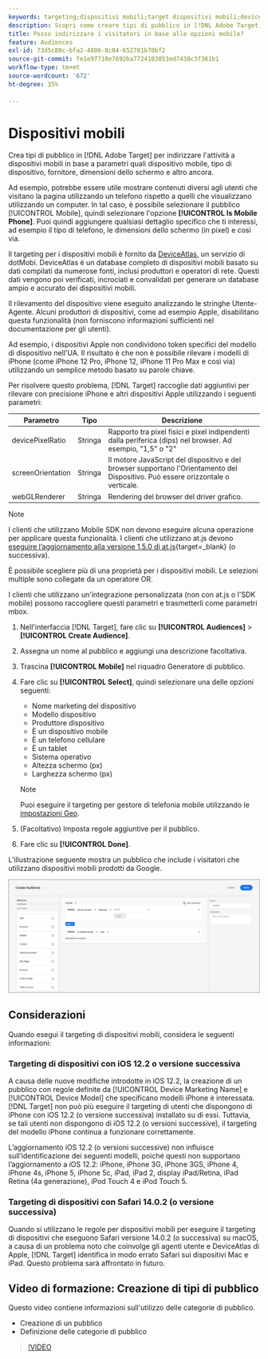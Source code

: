 ```yaml
---
keywords: targeting;dispositivi mobili;target dispositivi mobili;deviceatlas;iphone;modelli di iphone;device atlas;displaywidth;larghezza display;altezza display;tipo di dispositivo;displayheight;telefono;tablet;modello di dispositivo
description: Scopri come creare tipi di pubblico in [!DNL Adobe Target] per eseguire il targeting di dispositivi mobili.
title: Posso indirizzare i visitatori in base alle opzioni mobile?
feature: Audiences
exl-id: 73d5c80c-bfa2-4806-8c04-652781b70bf2
source-git-commit: fe1e97710e7692ba7724103853ed7438c3f361b1
workflow-type: tm+mt
source-wordcount: '672'
ht-degree: 35%

---
```


# Dispositivi mobili

Crea tipi di pubblico in [!DNL Adobe Target] per indirizzare l&#39;attività a dispositivi mobili in base a parametri quali dispositivo mobile, tipo di dispositivo, fornitore, dimensioni dello schermo e altro ancora.

Ad esempio, potrebbe essere utile mostrare contenuti diversi agli utenti che visitano la pagina utilizzando un telefono rispetto a quelli che visualizzano utilizzando un computer. In tal caso, è possibile selezionare il pubblico [!UICONTROL Mobile], quindi selezionare l&#39;opzione **[!UICONTROL Is Mobile Phone]**. Puoi quindi aggiungere qualsiasi dettaglio specifico che ti interessi, ad esempio il tipo di telefono, le dimensioni dello schermo (in pixel) e così via.

Il targeting per i dispositivi mobili è fornito da [DeviceAtlas](https://deviceatlas.com/device-data/user-agent-tester), un servizio di dotMobi. DeviceAtlas è un database completo di dispositivi mobili basato su dati compilati da numerose fonti, inclusi produttori e operatori di rete. Questi dati vengono poi verificati, incrociati e convalidati per generare un database ampio e accurato dei dispositivi mobili.

Il rilevamento del dispositivo viene eseguito analizzando le stringhe Utente-Agente. Alcuni produttori di dispositivi, come ad esempio Apple, disabilitano questa funzionalità (non forniscono informazioni sufficienti nel documentazione per gli utenti).

Ad esempio, i dispositivi Apple non condividono token specifici del modello di dispositivo nell&#39;UA. Il risultato è che non è possibile rilevare i modelli di iPhone (come iPhone 12 Pro, iPhone 12, iPhone 11 Pro Max e così via) utilizzando un semplice metodo basato su parole chiave.

Per risolvere questo problema, [!DNL Target] raccoglie dati aggiuntivi per rilevare con precisione iPhone e altri dispositivi Apple utilizzando i seguenti parametri:

| Parametro | Tipo | Descrizione |
|--- |--- |--- |
| devicePixelRatio | Stringa | Rapporto tra pixel fisici e pixel indipendenti dalla periferica (dips) nel browser. Ad esempio, &quot;1,5&quot; o &quot;2&quot; |
| screenOrientation | Stringa | Il motore JavaScript del dispositivo e del browser supportano l&#39;Orientamento del Dispositivo. Può essere orizzontale o verticale. |
| webGLRenderer | Stringa | Rendering del browser del driver grafico. |

>[!NOTE]
>
>I clienti che utilizzano Mobile SDK non devono eseguire alcuna operazione per applicare questa funzionalità. I clienti che utilizzano at.js devono [eseguire l’aggiornamento alla versione 1.5.0 di at.js](https://experienceleague.adobe.com/docs/target-dev/developer/client-side/at-js-implementation/target-atjs-versions.html?lang=it){target=_blank} (o successiva).

È possibile scegliere più di una proprietà per i dispositivi mobili. Le selezioni multiple sono collegate da un operatore OR.

I clienti che utilizzano un&#39;integrazione personalizzata (non con at.js o l&#39;SDK mobile) possono raccogliere questi parametri e trasmetterli come parametri mbox.

1. Nell&#39;interfaccia [!DNL Target], fare clic su **[!UICONTROL Audiences]** > **[!UICONTROL Create Audience]**.
1. Assegna un nome al pubblico e aggiungi una descrizione facoltativa.
1. Trascina **[!UICONTROL Mobile]** nel riquadro Generatore di pubblico.
1. Fare clic su **[!UICONTROL Select]**, quindi selezionare una delle opzioni seguenti:

   * Nome marketing del dispositivo
   * Modello dispositivo
   * Produttore dispositivo
   * È un dispositivo mobile
   * È un telefono cellulare
   * È un tablet
   * Sistema operativo
   * Altezza schermo (px)
   * Larghezza schermo (px)

   >[!NOTE]
   >
   >Puoi eseguire il targeting per gestore di telefonia mobile utilizzando le [impostazioni Geo](/help/main/c-target/c-audiences/c-target-rules/geo.md#concept_5B4D99DE685348FB877929EE0F942670).

1. (Facoltativo) Imposta regole aggiuntive per il pubblico.
1. Fare clic su **[!UICONTROL Done]**.

L’illustrazione seguente mostra un pubblico che include i visitatori che utilizzano dispositivi mobili prodotti da Google.

![Targeting di dispositivi mobili](assets/target_mobile.png)

## Considerazioni

Quando esegui il targeting di dispositivi mobili, considera le seguenti informazioni:

### Targeting di dispositivi con iOS 12.2 o versione successiva

A causa delle nuove modifiche introdotte in iOS 12.2, la creazione di un pubblico con regole definite da [!UICONTROL Device Marketing Name] e [!UICONTROL Device Model] che specificano modelli iPhone è interessata. [!DNL Target] non può più eseguire il targeting di utenti che dispongono di iPhone con iOS 12.2 (o versione successiva) installato su di essi. Tuttavia, se tali utenti non dispongono di iOS 12.2 (o versioni successive), il targeting del modello iPhone continua a funzionare correttamente.

L’aggiornamento iOS 12.2 (o versioni successive) non influisce sull’identificazione dei seguenti modelli, poiché questi non supportano l’aggiornamento a iOS 12.2: iPhone, iPhone 3G, iPhone 3GS, iPhone 4, iPhone 4s, iPhone 5, iPhone 5c, iPad, iPad 2, display iPad/Retina, iPad Retina (4a generazione), iPod Touch 4 e iPod Touch 5.

### Targeting di dispositivi con Safari 14.0.2 (o versione successiva)

Quando si utilizzano le regole per dispositivi mobili per eseguire il targeting di dispositivi che eseguono Safari versione 14.0.2 (o successiva) su macOS, a causa di un problema noto che coinvolge gli agenti utente e DeviceAtlas di Apple, [!DNL Target] identifica in modo errato Safari sui dispositivi Mac e iPad. Questo problema sarà affrontato in futuro.

## Video di formazione: Creazione di tipi di pubblico

Questo video contiene informazioni sull&#39;utilizzo delle categorie di pubblico.

* Creazione di un pubblico
* Definizione delle categorie di pubblico

>[!VIDEO](https://video.tv.adobe.com/v/17392)
